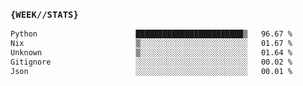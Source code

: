 ### `{WEEK//STATS}` 
<!--START_SECTION:waka-->

```txt
Python                      ████████████████████████▒   96.67 %
Nix                         ▒░░░░░░░░░░░░░░░░░░░░░░░░   01.67 %
Unknown                     ▒░░░░░░░░░░░░░░░░░░░░░░░░   01.64 %
Gitignore                   ░░░░░░░░░░░░░░░░░░░░░░░░░   00.02 %
Json                        ░░░░░░░░░░░░░░░░░░░░░░░░░   00.01 %
```

<!--END_SECTION:waka-->
